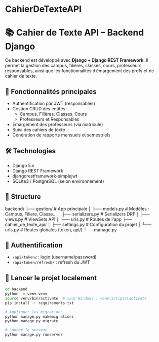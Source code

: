 # CahierDeTexteAPI

# 📚 Cahier de Texte API – Backend Django

Ce backend est développé avec **Django + Django REST Framework**. 
Il permet la gestion des campus, filières, classes, cours, professeurs, 
responsables, ainsi que les fonctionnalités d’émargement des profs et de cahier de texte.

## 🚀 Fonctionnalités principales

- Authentification par JWT (responsables)
- Gestion CRUD des entités :
  - Campus, Filières, Classes, Cours
  - Professeurs et Responsables
- Emargement des professeurs (via matricule)
- Suivi des cahiers de texte
- Génération de rapports mensuels et semestriels

## 🛠 Technologies

- Django 5.x
- Django REST Framework
- djangorestframework-simplejwt
- SQLite3 / PostgreSQL (selon environnement)

## 📁 Structure
backend/ ├── gestion/ # App principale │ 
├── models.py # Modèles : Campus, Filiere, Classe... │ 
├── serializers.py # Serializers DRF │ 
├── views.py # ViewSets API │ 
 └── urls.py # Routes de l'app ├── cahier_de_texte_api/ │ 
 ├── settings.py # 
 Configuration du projet │ └── urls.py # Routes globales (token, api/) └── manage.py


## 🔐 Authentification

- `/api/token/` : login (username/password)
- `/api/token/refresh/` : refresh du JWT

## 🧪 Lancer le projet localement

```bash
cd backend
python -m venv venv
source venv/bin/activate  # sous Windows : venv\Scripts\activate
pip install -r requirements.txt

# Appliquer les migrations
python manage.py makemigrations
python manage.py migrate

# Lancer le serveur
python manage.py runserver


